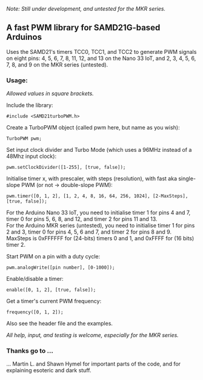 *Note: Still under development, and untested for the MKR series.*

## A fast PWM library for SAMD21G-based Arduinos

Uses the SAMD21's timers TCC0, TCC1, and TCC2 to generate PWM signals on eight pins: 4, 5, 6, 7, 8, 11, 12, and 13 on the Nano 33 IoT, and 2, 3, 4, 5, 6, 7, 8, and 9 on the MKR series (untested).

### Usage:

*Allowed values in square brackets.*

Include the library:

```#include <SAMD21turboPWM.h>```

Create a TurboPWM object (called pwm here, but name as you wish):

```TurboPWM pwm;```

Set input clock divider and Turbo Mode (which uses a 96MHz instead of a 48Mhz input clock):

```pwm.setClockDivider([1-255], [true, false]);```

Initialise timer x, with prescaler, with steps (resolution), with fast aka single-slope PWM (or not -> double-slope PWM):

```pwm.timer([0, 1, 2], [1, 2, 4, 8, 16, 64, 256, 1024], [2-MaxSteps], [true, false]);```

For the Arduino Nano 33 IoT, you need to initialise timer 1 for pins 4 and 7, timer 0 for pins 5, 6, 8, and 12, and timer 2 for pins 11 and 13.\
For the Arduino MKR series (untested), you need to initialise timer 1 for pins 2 and 3, timer 0 for pins 4, 5, 6 and 7, and timer 2 for pins 8 and 9.\
MaxSteps is 0xFFFFFF for (24-bits) timers 0 and 1, and 0xFFFF for (16 bits) timer 2.

Start PWM on a pin with a duty cycle:

```pwm.analogWrite([pin number], [0-1000]);```

Enable/disable a timer:

```enable([0, 1, 2], [true, false]);```

Get a timer's current PWM frequency:

```frequency([0, 1, 2]);```

Also see the header file and the examples.

*All help, input, and testing is welcome, especially for the MKR series.*

### Thanks go to ...

... Martin L. and Shawn Hymel for important parts of the code, and for explaining esoteric and dark stuff.